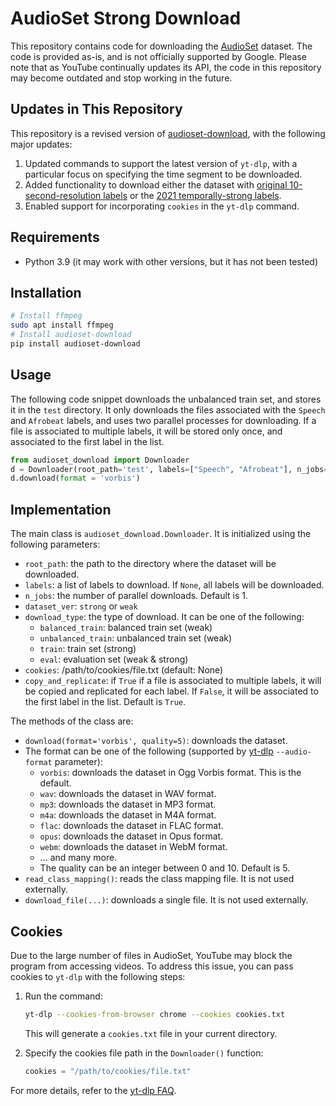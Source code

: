# AudioSet Strong Download

This repository contains code for downloading the [AudioSet](https://research.google.com/audioset/) dataset.
The code is provided as-is, and is not officially supported by Google.
Please note that as YouTube continually updates its API, the code in this repository may become outdated and stop working in the future.

## Updates in This Repository
This repository is a revised version of [audioset-download](https://github.com/MorenoLaQuatra/audioset-download), with the following major updates:

1. Updated commands to support the latest version of `yt-dlp`, with a particular focus on specifying the time segment to be downloaded.
2. Added functionality to download either the dataset with [original 10-second-resolution labels](https://research.google.com/audioset/download.html) or the [2021 temporally-strong labels](https://research.google.com/audioset/download_strong.html).
3. Enabled support for incorporating `cookies` in the `yt-dlp` command. 

## Requirements

* Python 3.9 (it may work with other versions, but it has not been tested)

## Installation

```bash
# Install ffmpeg
sudo apt install ffmpeg
# Install audioset-download
pip install audioset-download
```

## Usage

The following code snippet downloads the unbalanced train set, and stores it in the `test` directory.
It only downloads the files associated with the `Speech` and `Afrobeat` labels, and uses two parallel processes for downloading.
If a file is associated to multiple labels, it will be stored only once, and associated to the first label in the list.

```python
from audioset_download import Downloader
d = Downloader(root_path='test', labels=["Speech", "Afrobeat"], n_jobs=2, download_type='unbalanced_train', copy_and_replicate=False)
d.download(format = 'vorbis')
```

## Implementation

The main class is `audioset_download.Downloader`. It is initialized using the following parameters:
* `root_path`: the path to the directory where the dataset will be downloaded.
* `labels`: a list of labels to download. If `None`, all labels will be downloaded.
* `n_jobs`: the number of parallel downloads. Default is 1.
* `dataset_ver`: `strong` or `weak`
* `download_type`: the type of download. It can be one of the following:
  * `balanced_train`: balanced train set (weak)
  * `unbalanced_train`: unbalanced train set (weak)
  * `train`: train set (strong)
  * `eval`: evaluation set (weak & strong)
* `cookies`: /path/to/cookies/file.txt (default: None) 
* `copy_and_replicate`: if `True` if a file is associated to multiple labels, it will be copied and replicated for each label. If `False`, it will be associated to the first label in the list. Default is `True`.

The methods of the class are:
* `download(format='vorbis', quality=5)`: downloads the dataset. 
* The format can be one of the following (supported by [yt-dlp](https://github.com/yt-dlp/yt-dlp#post-processing-options) `--audio-format` parameter):
    * `vorbis`: downloads the dataset in Ogg Vorbis format. This is the default.
    * `wav`: downloads the dataset in WAV format.
    * `mp3`: downloads the dataset in MP3 format.
    * `m4a`: downloads the dataset in M4A format.
    * `flac`: downloads the dataset in FLAC format.
    * `opus`: downloads the dataset in Opus format.
    * `webm`: downloads the dataset in WebM format.
    * ... and many more.
  * The quality can be an integer between 0 and 10. Default is 5.
* `read_class_mapping()`: reads the class mapping file. It is not used externally.
* `download_file(...)`: downloads a single file. It is not used externally.

## Cookies

Due to the large number of files in AudioSet, YouTube may block the program from accessing videos. To address this issue, you can pass cookies to `yt-dlp` with the following steps:
1. Run the command:  
   ```bash
   yt-dlp --cookies-from-browser chrome --cookies cookies.txt
   ```  
   This will generate a `cookies.txt` file in your current directory.

2. Specify the cookies file path in the `Downloader()` function:  
   ```python
   cookies = "/path/to/cookies/file.txt"
   ```

For more details, refer to the [yt-dlp FAQ](https://github.com/yt-dlp/yt-dlp/wiki/FAQ#how-do-i-pass-cookies-to-yt-dlp).
